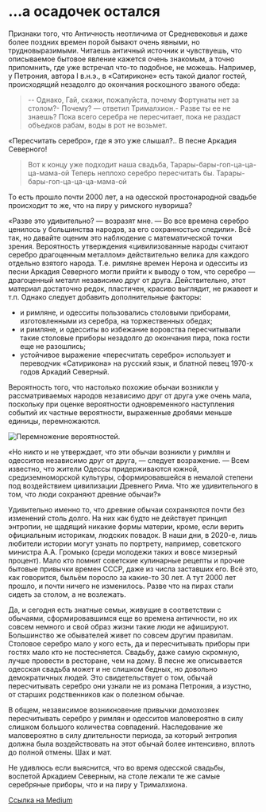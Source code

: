 # …а осадочек остался

Признаки того, что Античность неотличима от Средневековья и даже более поздних времен порой бывают очень явными, но трудновыразимыми. Читаешь античный источник и чувствуешь, что описываемое бытовое явление кажется очень знакомым, а точно припомнить, где уже встречал что-то подобное, не можешь. Например, у Петрония, автора I в.н.э., в «Сатириконе» есть такой диалог гостей, происходящий незадолго до окончания роскошного званого обеда:

> -- Однако, Гай, скажи, пожалуйста, почему Фортунаты нет за столом?- Почему? — ответил Трималхион.- Разве ты ее не знаешь? Пока всего серебра не пересчитает, пока не раздаст объедков рабам, воды в рот не возьмет.

«Пересчитать серебро», где я это уже слышал?.. В песне Аркадия Северного!

> Вот к концу уже подходит наша свадьба,
> Тарары-бары-гоп-ца-ца-ца-мама-ой
> Теперь неплохо серебро пересчитать бы.
> Тарары-бары-гоп-ца-ца-ца-мама-ой

То есть прошло почти 2000 лет, а на одесской простонародной свадьбе происходит то же, что на пиру у римского нувориша?

«Разве это удивительно? — возразят мне. — Во все времена серебро ценилось у большинства народов, за его сохранностью следили». Всё так, но давайте оценим это наблюдение с математической точки зрения. Вероятность утверждения «цивилизованные народы считают серебро драгоценным металлом» действительно велика для каждого отдельно взятого народа. Т.е. римляне времен Нерона и одесситы из песни Аркадия Северного могли прийти к выводу о том, что серебро — драгоценный металл независимо друг от друга. Действительно, этот материал достаточно редок, пластичен, красиво выглядит, не ржавеет и т.п. Однако следует добавить дополнительные факторы:

* и римляне, и одесситы пользовались столовыми приборами, изготовленными из серебра, на торжественных обедах;
* и римляне, и одесситы во избежание воровства пересчитывали такие столовые приборы незадолго до окончания пира, пока гости еще не разошлись;
* устойчивое выражение «пересчитать серебро» использует и переводчик «Сатирикона» на русский язык, и блатной певец 1970-х годов Аркадий Северный.

Вероятность того, что настолько похожие обычаи возникли у рассматриваемых народов независимо друг от друга уже очень мала, поскольку при оценке вероятности одновременного наступления событий их частные вероятности, выраженные дробями меньше единицы, перемножаются.

<img src="probability.png" alt="Перемножение вероятностей.">

«Но никто и не утверждает, что эти обычаи возникли у римлян и одесситов независимо друг от друга, — следует возражение. — Всем известно, что жители Одессы придерживаются южной, средиземноморской культуры, сформировавшейся в немалой степени под воздействием цивилизации Древнего Рима. Что же удивительного в том, что люди сохраняют древние обычаи?»

Удивительно именно то, что древние обычаи сохраняются почти без изменений столь долго. На них как будто не действует принцип энтропии, не щадящий никакие формы материи, кроме, если верить официальным историкам, людских повадок. В наши дни, в 2020-е, лишь любители истории могут узнать по портрету, например, советского министра А.А. Громыко (среди молодежи таких и вовсе мизерный процент). Мало кто помнит советские кулинарные рецепты и прочие бытовые привычки времен СССР, даже из числа заставших его. Всё это, как говорится, быльём поросло за какие-то 30 лет. А тут 2000 лет прошло, и почти ничего не изменилось. Разве что на пирах стали сидеть за столом, а не возлежать.

Да, и сегодня есть знатные семьи, живущие в соответствии с обычаями, сформировавшимся еще во времена античности, но их совсем немного и свой образ жизни такие люди не афишируют. Большинство же обывателей живет по совсем другим правилам. Столовое серебро мало у кого есть, да и пересчитывать приборы при гостях мало кто не постесняется. Свадьбу, даже самую скромную, лучше провести в ресторане, чем на дому. В песне же описывается одесская свадьба может и не слишком бедных, но довольно демократичных людей. Это свидетельствует о том, обычай пересчитывать серебро они узнали не из романа Петрония, а изустно, от старших родственников как о полезном обычае.

В общем, независимое возникновение привычки домохозяек пересчитывать серебро у римлян и одесситов маловероятно в силу слишком большого количества совпадений. Наследование же маловероятно в силу длительности периода, за который энтропия должна была воздействовать на этот обычай более интенсивно, вплоть до полной отмены. Шах и мат.

Не удивлюсь если выяснится, что во время одесской свадьбы, воспетой Аркадием Северным, на столе лежали те же самые серебряные приборы, что и на пиру у Трималхиона.

[Ссылка на Medium](https://yababay.medium.com/%D0%B0-%D0%BE%D1%81%D0%B0%D0%B4%D0%BE%D1%87%D0%B5%D0%BA-%D0%BE%D1%81%D1%82%D0%B0%D0%BB%D1%81%D1%8F-9987ec4ce3d7)
